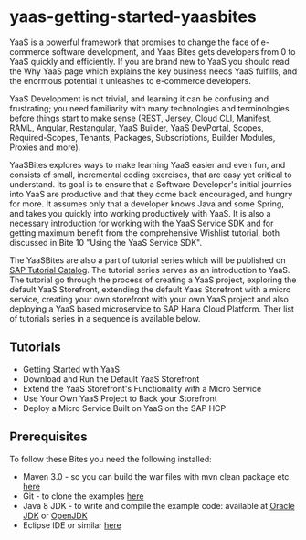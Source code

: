 # yaas-getting-started-yaasbites

YaaS is a powerful framework that promises to change the face of e-commerce software development, and Yaas Bites gets developers from 0 to YaaS quickly and efficiently. If you are brand new to YaaS you should read the Why YaaS page which explains the key business needs YaaS fulfills, and the enormous potential it unleashes to e-commerce developers.

YaaS Development is not trivial, and learning it can be confusing and frustrating; you need familiarity with many technologies and terminologies before things start to make sense (REST, Jersey, Cloud CLI, Manifest, RAML, Angular, Restangular, YaaS Builder, YaaS DevPortal, Scopes, Required-Scopes, Tenants, Packages, Subscriptions, Builder Modules, Proxies and more). 

YaaSBites explores ways to make learning YaaS easier and even fun, and consists of small, incremental coding exercises, that are easy yet critical to understand. Its goal is to ensure that a Software Developer's initial journies into YaaS are productive and that they come back encouraged, and hungry for more. It assumes only that a developer knows Java and some Spring, and takes you quickly into working productively with YaaS. It is also a necessary introduction for working with the YaaS Service SDK and for getting maximum benefit from the comprehensive Wishlist tutorial, both discussed in Bite 10 "Using the YaaS Service SDK".

The YaaSBites are also a part of tutorial series which will be published on [SAP Tutorial Catalog](http://go.sap.com/developer/tutorials.html). The tutorial series serves as an introduction to YaaS. The tutorial go through the process of creating a YaaS project, exploring the default YaaS Storefront, extending the default Yaas Storefront with a micro service, creating your own storefront with your own YaaS project and also deploying a YaaS based microservice to SAP Hana Cloud Platform. Ther list of tutorials series in a sequence is available below.


## Tutorials
- Getting Started with YaaS
- Download and Run the Default YaaS Storefront    
- Extend the YaaS Storefront's Functionality with a Micro Service
- Use Your Own YaaS Project to Back your Storefront
- Deploy a Micro Service Built on YaaS on the SAP HCP

## Prerequisites
To follow these Bites you need the following installed:
- Maven 3.0 - so you can build the war files with mvn clean package etc. [here](https://maven.apache.org/index.html)
- Git - to clone the examples [here](https://git-scm.com/book/en/v2/Getting-Started-Installing-Git)
- Java 8 JDK - to write and compile the example code: available at [Oracle JDK](http://www.oracle.com/technetwork/java/javase/downloads/index.html) or [OpenJDK](http://openjdk.java.net/)
- Eclipse IDE or similar [here](https://eclipse.org/downloads/)
 
